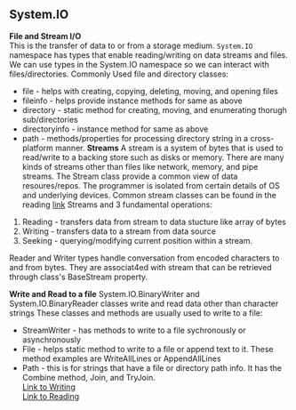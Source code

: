 ## System.IO
**File and Stream I/O**  
This is the transfer of data to or from a storage medium. `System.IO` namespace  has types that enable reading/writing on data streams and files. We can use types in the System.IO namespace so we can interact with files/directories. 
Commonly Used file and directory classes:
- file - helps with creating, copying, deleting, moving, and opening files
- fileinfo - helps provide instance methods for same as above
- directory - static method for creating, moving, and enumerating thorugh sub/directories
- directoryinfo - instance method for same as above
- path - methods/properties for processing directory string in a cross-platform manner.
**Streams**
A stream is a system of bytes that is used to read/write to a backing store such as disks or memory. There are many kinds of streams other than files like network, memory, and pipe streams. The Stream class provide a common view of data resoures/repos. The programmer is isolated from certain details of OS and underlying devices. Common stream classes can be found in the reading [link](https://docs.microsoft.com/en-us/dotnet/standard/io/)
Streams and 3 fundamental operations:  
1. Reading - transfers data from stream to data stucture like array of bytes
2. Writing - transfers data to a stream from data source
3. Seeking - querying/modifying current position within a stream.

Reader and Writer types handle conversation from encoded characters to and from bytes. They are associat4ed with stream that can be retrieved through class's BaseStream property.

**Write and Read to a file**
System.IO.BinaryWriter and System.IO.BinaryReader classes write and read data other than character strings
These classes and methods are usually used to write to a file:
- StreamWriter - has methods to write to a file sychronously or asynchronously
- File - helps static method to write to a file or append text to it. These method examples are WriteAllLines or AppendAllLines
- Path - this is for strings that have a file or directory path info. It has the Combine method, Join, and TryJoin.  
[Link to Writing](https://docs.microsoft.com/en-us/dotnet/standard/io/how-to-write-text-to-a-file)  
[Link to Reading](https://docs.microsoft.com/en-us/dotnet/standard/io/how-to-read-and-write-to-a-newly-created-data-file)


